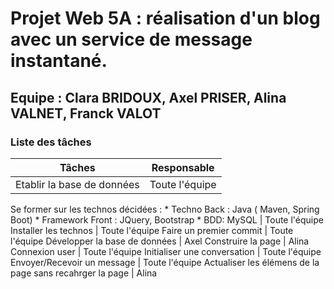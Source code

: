 # Projet Web 5A : réalisation d'un blog avec un service de message instantané.
## Equipe : Clara BRIDOUX, Axel PRISER, Alina VALNET, Franck VALOT
### Liste des tâches
  Tâches | Responsable
------------ | -------------
Etablir la base de données | Toute l'équipe
Se former sur les technos décidées : 
    * Techno Back : Java ( Maven, Spring Boot)
    * Framework Front : JQuery, Bootstrap
    * BDD: MySQL | Toute l'équipe
Installer les technos | Toute l'équipe
Faire un premier commit | Toute l'équipe
Développer la base de données | Axel
Construire la page | Alina
Connexion user | Toute l'équipe
Initialiser une conversation | Toute l'équipe
Envoyer/Recevoir un message | Toute l'équipe
Actualiser les élémens de la page sans recahrger la page | Alina
